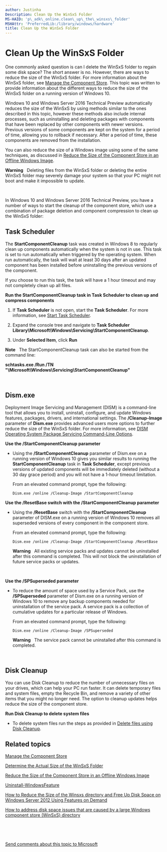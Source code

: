 ```yaml
---
author: Justinha
Description: Clean Up the WinSxS Folder
MS-HAID: 'p\_adk\_online.clean\_up\_the\_winsxs\_folder'
MSHAttr: 'PreferredLib:/library/windows/hardware'
title: Clean Up the WinSxS Folder
---
```


# Clean Up the WinSxS Folder


One commonly asked question is can I delete the WinSxS folder to regain some disk space? The short answer is no. However, there are ways to reduce the size of the WinSxS folder. For more information about the WinSxS folder, see [Manage the Component Store](manage-the-component-store.md). This topic was written to provide information about the different ways to reduce the size of the WinSxS folder on a running version of Windows 10.

Windows 10 and Windows Server 2016 Technical Preview automatically reduces the size of the WinSxS by using methods similar to the ones described in this topic, however these methods also include internal processes, such as uninstalling and deleting packages with components that have been replaced by other components with newer versions. Previous versions of some components are kept on the system for a period of time, allowing you to rollback if necessary. After a period of time, these components are removed from the installation.

You can also reduce the size of a Windows image using some of the same techniques, as discussed in [Reduce the Size of the Component Store in an Offline Windows Image](reduce-the-size-of-the-component-store-in-an-offline-windows-image.md).

**Warning**  
Deleting files from the WinSxS folder or deleting the entire WinSxS folder may severely damage your system so that your PC might not boot and make it impossible to update.

 

In Windows 10 and Windows Server 2016 Technical Preview, you have a number of ways to start the cleanup of the component store, which use a combination of package deletion and component compression to clean up the WinSxS folder:

## <span id="Task_Scheduler"></span><span id="task_scheduler"></span><span id="TASK_SCHEDULER"></span>Task Scheduler


The **StartComponentCleanup** task was created in Windows 8 to regularly clean up components automatically when the system is not in use. This task is set to run automatically when triggered by the operating system. When run automatically, the task will wait at least 30 days after an updated component has been installed before uninstalling the previous versions of the component.

If you choose to run this task, the task will have a 1 hour timeout and may not completely clean up all files.

**Run the StartComponentCleanup task in Task Scheduler to clean up and compress components**

1.  If **Task Scheduler** is not open, start the **Task Scheduler**. For more information, see [Start Task Scheduler](http://technet.microsoft.com/library/cc721931.aspx).

2.  Expand the console tree and navigate to **Task Scheduler Library\\Microsoft\\Windows\\Servicing\\StartComponentCleanup**.

3.  Under **Selected Item**, click **Run**

**Note**  
The StartComponentCleanup task can also be started from the command line:

**schtasks.exe /Run /TN "\\Microsoft\\Windows\\Servicing\\StartComponentCleanup"**

 

## <span id="dism.exe"></span><span id="DISM.EXE"></span>Dism.exe


Deployment Image Servicing and Management (DISM) is a command-line tool that allows you to install, uninstall, configure, and update Windows features, packages, drivers, and international settings. The **/Cleanup-Image** parameter of **Dism.exe** provides advanced users more options to further reduce the size of the WinSxS folder. For more information, see [DISM Operating System Package Servicing Command-Line Options](dism-operating-system-package-servicing-command-line-options.md).

**Use the /StartComponentCleanup parameter**

-   Using the **/StartComponentCleanup** parameter of Dism.exe on a running version of Windows 10 gives you similar results to running the **StartComponentCleanup** task in **Task Scheduler**, except previous versions of updated components will be immediately deleted (without a 30 day grace period) and you will not have a 1-hour timeout limitation.

    From an elevated command prompt, type the following:

    ``` syntax
    Dism.exe /online /Cleanup-Image /StartComponentCleanup
    ```

**Use the /ResetBase switch with the /StartComponentCleanup parameter**

-   Using the **/ResetBase** switch with the **/StartComponentCleanup** parameter of DISM.exe on a running version of Windows 10 removes all superseded versions of every component in the component store.

    From an elevated command prompt, type the following:

    ``` syntax
    Dism.exe /online /Cleanup-Image /StartComponentCleanup /ResetBase
    ```

    **Warning**  
    All existing service packs and updates cannot be uninstalled after this command is completed. This will not block the uninstallation of future service packs or updates.

     

**Use the /SPSuperseded parameter**

-   To reduce the amount of space used by a Service Pack, use the **/SPSuperseded** parameter of Dism.exe on a running version of Windows 10 to remove any backup components needed for uninstallation of the service pack. A service pack is a collection of cumulative updates for a particular release of Windows.

    From an elevated command prompt, type the following:

    ``` syntax
    Dism.exe /online /Cleanup-Image /SPSuperseded
    ```

    **Warning**  
    The service pack cannot be uninstalled after this command is completed.

     

## <span id="Disk_Cleanup"></span><span id="disk_cleanup"></span><span id="DISK_CLEANUP"></span>Disk Cleanup


You can use Disk Cleanup to reduce the number of unnecessary files on your drives, which can help your PC run faster. It can delete temporary files and system files, empty the Recycle Bin, and remove a variety of other items that you might no longer need. The option to cleanup updates helps reduce the size of the component store.

**Run Disk Cleanup to delete system files**

-   To delete system files run the steps as provided in [Delete files using Disk Cleanup](http://go.microsoft.com/fwlink/p/?LinkId=698648).

## <span id="related_topics"></span>Related topics


[Manage the Component Store](manage-the-component-store.md)

[Determine the Actual Size of the WinSxS Folder](determine-the-actual-size-of-the-winsxs-folder.md)

[Reduce the Size of the Component Store in an Offline Windows Image](reduce-the-size-of-the-component-store-in-an-offline-windows-image.md)

[Uninstall-WindowsFeature](http://technet.microsoft.com/library/jj205471.aspx)

[How to Reduce the Size of the Winsxs directory and Free Up Disk Space on Windows Server 2012 Using Features on Demand](http://blogs.technet.com/b/askpfeplat/archive/2013/02/24/how-to-reduce-the-size-of-the-winsxs-directory-and-free-up-disk-space-on-windows-server-2012-using-features-on-demand.aspx)

[How to address disk space issues that are caused by a large Windows component store (WinSxS) directory](http://support.microsoft.com/kb/2795190)

 

 

[Send comments about this topic to Microsoft](mailto:wsddocfb@microsoft.com?subject=Documentation%20feedback%20%5Bp_adk_online\p_adk_online%5D:%20Clean%20Up%20the%20WinSxS%20Folder%20%20RELEASE:%20%284/11/2016%29&body=%0A%0APRIVACY%20STATEMENT%0A%0AWe%20use%20your%20feedback%20to%20improve%20the%20documentation.%20We%20don't%20use%20your%20email%20address%20for%20any%20other%20purpose,%20and%20we'll%20remove%20your%20email%20address%20from%20our%20system%20after%20the%20issue%20that%20you're%20reporting%20is%20fixed.%20While%20we're%20working%20to%20fix%20this%20issue,%20we%20might%20send%20you%20an%20email%20message%20to%20ask%20for%20more%20info.%20Later,%20we%20might%20also%20send%20you%20an%20email%20message%20to%20let%20you%20know%20that%20we've%20addressed%20your%20feedback.%0A%0AFor%20more%20info%20about%20Microsoft's%20privacy%20policy,%20see%20http://privacy.microsoft.com/default.aspx. "Send comments about this topic to Microsoft")




